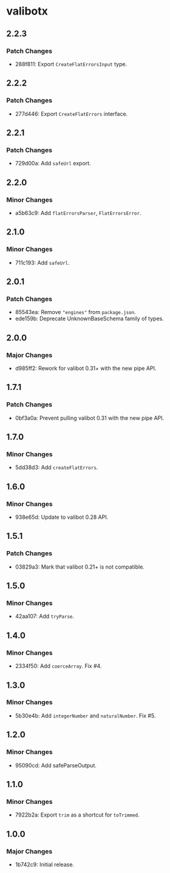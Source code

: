 # valibotx

## 2.2.3

### Patch Changes

- 288f811: Export `CreateFlatErrorsInput` type.

## 2.2.2

### Patch Changes

- 277d446: Export `CreateFlatErrors` interface.

## 2.2.1

### Patch Changes

- 729d00a: Add `safeUrl` export.

## 2.2.0

### Minor Changes

- a5b63c9: Add `flatErrorsParser`, `FlatErrorsError`.

## 2.1.0

### Minor Changes

- 711c193: Add `safeUrl`.

## 2.0.1

### Patch Changes

- 85543ea: Remove `"engines"` from `package.json`.
- ede159b: Deprecate UnknownBaseSchema family of types.

## 2.0.0

### Major Changes

- d985ff2: Rework for valibot 0.31+ with the new pipe API.

## 1.7.1

### Patch Changes

- 0bf3a0a: Prevent pulling valibot 0.31 with the new pipe API.

## 1.7.0

### Minor Changes

- 5dd38d3: Add `createFlatErrors`.

## 1.6.0

### Minor Changes

- 938e65d: Update to valibot 0.28 API.

## 1.5.1

### Patch Changes

- 03829a3: Mark that valibot 0.21+ is not compatible.

## 1.5.0

### Minor Changes

- 42aa107: Add `tryParse`.

## 1.4.0

### Minor Changes

- 2334f50: Add `coerceArray`. Fix #4.

## 1.3.0

### Minor Changes

- 5b30e4b: Add `integerNumber` and `naturalNumber`. Fix #5.

## 1.2.0

### Minor Changes

- 95090cd: Add safeParseOutput.

## 1.1.0

### Minor Changes

- 7922b2a: Export `trim` as a shortcut for `toTrimmed`.

## 1.0.0

### Major Changes

- 1b742c9: Initial release.
